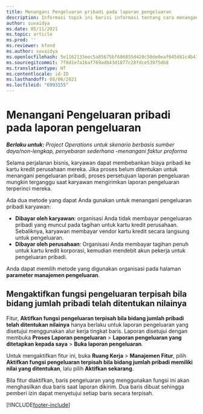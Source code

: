 ```yaml
---
title: Menangani Pengeluaran pribadi pada laporan pengeluaran
description: Informasi topik ini berisi informasi tentang cara menangani pengeluaran pribadi yang ditanggung oleh karyawan saat bepergian untuk keperluan bisnis.
author: suvaidya
ms.date: 05/11/2021
ms.topic: article
ms.prod: ''
ms.reviewer: kfend
ms.author: suvaidya
ms.openlocfilehash: 5e1162133eec5a85675bf686855d420c50de0eaf045d81c4b417b6fe66ee19fe
ms.sourcegitcommit: 7f8d1e7a16af769adb43d1877c28fdce53975db8
ms.translationtype: HT
ms.contentlocale: id-ID
ms.lasthandoff: 08/06/2021
ms.locfileid: "6993155"
---
```

# <a name="work-with-personal-expenses-on-an-expense-report"></a>Menangani Pengeluaran pribadi pada laporan pengeluaran

_**Berlaku untuk:** Project Operations untuk skenario berbasis sumber daya/non-lengkap, penyebaran sederhana -menangani faktur proforma_

Selama perjalanan bisnis, karyawan dapat membebankan biaya pribadi ke kartu kredit perusahaan mereka. Jika proses belum ditentukan untuk menangani pengeluaran pribadi, proses persetujuan laporan pengeluaran mungkin terganggu saat karyawan mengirimkan laporan pengeluaran terperinci mereka.

Ada dua metode yang dapat Anda gunakan untuk menangani pengeluaran pribadi karyawan:

  - **Dibayar oleh karyawan**: organisasi Anda tidak membayar pengeluaran pribadi yang muncul pada tagihan untuk kartu kredit perusahaan. Sebaliknya, karyawan membayar vendor kartu kredit secara langsung untuk pengeluaran. 
  - **Dibayar oleh perusahaan**: Organisasi Anda membayar tagihan penuh untuk kartu kredit korporasi, kemudian mendebit akun pekerja untuk pengeluaran pribadi.

Anda dapat memilih metode yang digunakan organisasi pada halaman **parameter manajemen pengeluaran**.


## <a name="enable-split-expense-function-when-personal-amount-field-has-value-defined"></a>Mengaktifkan fungsi pengeluaran terpisah bila bidang jumlah pribadi telah ditentukan nilainya

Fitur, **Aktifkan fungsi pengeluaran terpisah bila bidang jumlah pribadi telah ditentukan nilainya** hanya berlaku untuk laporan pengeluaran yang disetujui menggunakan alur kerja tingkat baris. Laporan disetujui dengan membuka **Proses Laporan pengeluaran** > **Laporan pengeluaran yang ditetapkan kepada saya** > **Buka laporan pengeluaran**. 

Untuk mengaktifkan fitur ini, buka **Ruang Kerja** > **Manajemen Fitur**, pilih **Aktifkan fungsi pengeluaran terpisah bila bidang jumlah pribadi memiliki nilai yang ditentukan**, lalu pilih **Aktifkan sekarang**. 

Bila fitur diaktifkan, baris pengeluaran yang menggunakan fungsi ini akan menghasilkan dua baris saat laporan dikirim. Dua baris dibuat sehingga pemberi izin dapat menyetujui setiap baris secara terpisah.


[!INCLUDE[footer-include](../includes/footer-banner.md)]

